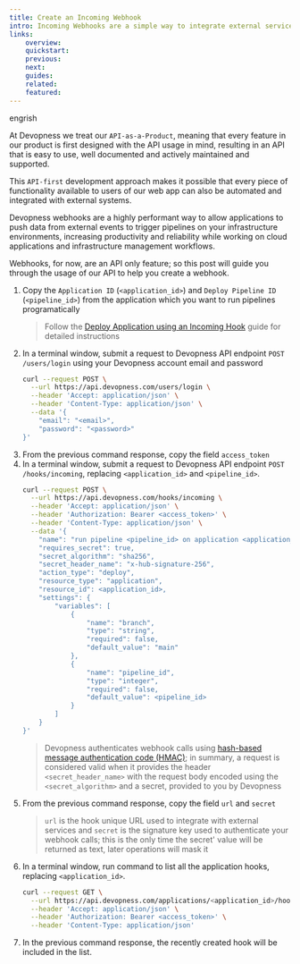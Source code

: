 ```yaml
---
title: Create an Incoming Webhook
intro: Incoming Webhooks are a simple way to integrate external services with your Devopness environments, using a unique URL through which a JSON payload can be sent to run a pipeline with custom input data. Some use cases of external services events include "deploy applications automatically based on GitHub/GitLab/Bitbucket repository updates", "provision and scale infrastructure resources when you payment gateway confirms that a custom subscription has been processed", and many more use cases that can benefit from webhooks integration. Learn how to create an incoming webhook to run pipelines programmatically when events happen on external services.
links:
    overview:
    quickstart:
    previous:
    next:
    guides:
    related:
    featured:
---
```

engrish

At Devopness we treat our `API-as-a-Product`, meaning that every feature in our product is first designed with the API usage in mind, resulting in an API that is easy to use, well documented and actively maintained and supported.

This `API-first` development approach makes it possible that every piece of functionality available to users of our web app can also be automated and integrated with external systems.

Devopness webhooks are a highly performant way to allow applications to push data from external events to trigger pipelines on your infrastructure environments, increasing productivity and reliability while working on cloud applications and infrastructure management workflows.

Webhooks, for now, are an API only feature; so this post will guide you through the usage of our API to help you create a webhook.

1. Copy the `Application ID` (`<application_id>`) and `Deploy Pipeline ID` (`<pipeline_id>`) from the application which you want to run pipelines programatically
    > Follow the [Deploy Application using an Incoming Hook](/docs/applications/deploy-application-using-incoming-hook) guide for detailed instructions
1. In a terminal window, submit a request to Devopness API endpoint `POST /users/login` using your Devopness account email and password
    ```bash
    curl --request POST \
      --url https://api.devopness.com/users/login \
      --header 'Accept: application/json' \
      --header 'Content-Type: application/json' \
      --data '{
    	"email": "<email>",
    	"password": "<password>"
    }'
    ```
1. From the previous command response, copy the field `access_token`
1. In a terminal window, submit a request to Devopness API endpoint `POST /hooks/incoming`, replacing `<application_id>` and `<pipeline_id>`.
    ```bash
    curl --request POST \
      --url https://api.devopness.com/hooks/incoming \
      --header 'Accept: application/json' \
      --header 'Authorization: Bearer <access_token>' \
      --header 'Content-Type: application/json' \
      --data '{
    	"name": "run pipeline <pipeline_id> on application <application_id> using main branch",
    	"requires_secret": true,
    	"secret_algorithm": "sha256",
    	"secret_header_name": "x-hub-signature-256",
    	"action_type": "deploy",
    	"resource_type": "application",
    	"resource_id": <application_id>,
    	"settings": {
    		"variables": [
    			{
    				"name": "branch",
	    			"type": "string",
		    		"required": false,
			    	"default_value": "main"
    			},
	    		{
		    		"name": "pipeline_id",
			    	"type": "integer",
				    "required": false,
    				"default_value": <pipeline_id>
	    		}
		    ]
    	}
    }'
    ```
    > Devopness authenticates webhook calls using [hash-based message authentication code (HMAC)](https://en.wikipedia.org/wiki/HMAC); in summary, a request is considered valid when it provides the header `<secret_header_name>` with the request body encoded using the `<secret_algorithm>` and a secret, provided to you by Devopness
1. From the previous command response, copy the field `url` and `secret`
    > `url` is the hook unique URL used to integrate with external services and `secret` is the signature key used to authenticate your webhook calls; this is the only time the secret' value will be returned as text, later operations will mask it
1. In a terminal window, run command to list all the application hooks, replacing `<application_id>`.
    ```bash
    curl --request GET \
      --url https://api.devopness.com/applications/<application_id>/hooks \
      --header 'Accept: application/json' \
      --header 'Authorization: Bearer <access_token>' \
      --header 'Content-Type: application/json'
    ```
1. In the previous command response, the recently created hook will be included in the list.
